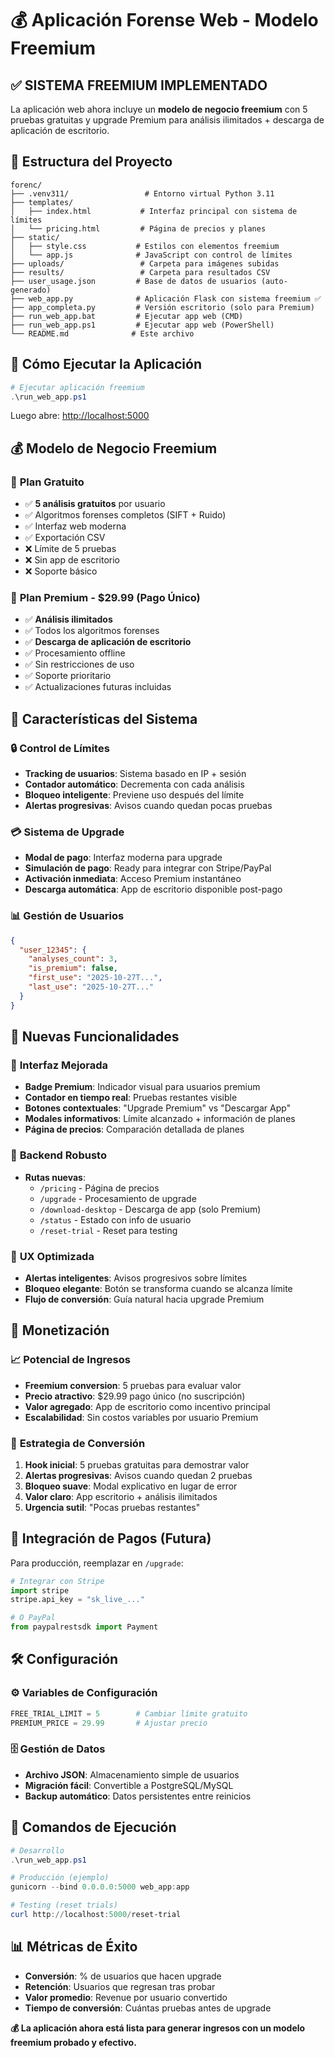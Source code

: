 # 💰 Aplicación Forense Web - Modelo Freemium

## ✅ **SISTEMA FREEMIUM IMPLEMENTADO**

La aplicación web ahora incluye un **modelo de negocio freemium** con 5 pruebas gratuitas y upgrade Premium para análisis ilimitados + descarga de aplicación de escritorio.

## 📁 Estructura del Proyecto

```text
forenc/
├── .venv311/                 # Entorno virtual Python 3.11
├── templates/
│   ├── index.html           # Interfaz principal con sistema de límites
│   └── pricing.html         # Página de precios y planes
├── static/
│   ├── style.css           # Estilos con elementos freemium
│   └── app.js              # JavaScript con control de límites
├── uploads/                 # Carpeta para imágenes subidas
├── results/                 # Carpeta para resultados CSV
├── user_usage.json         # Base de datos de usuarios (auto-generado)
├── web_app.py              # Aplicación Flask con sistema freemium ✅
├── app_completa.py         # Versión escritorio (solo para Premium)
├── run_web_app.bat         # Ejecutar app web (CMD)
├── run_web_app.ps1         # Ejecutar app web (PowerShell)
└── README.md              # Este archivo
```

## 🚀 **Cómo Ejecutar la Aplicación**

```powershell
# Ejecutar aplicación freemium
.\run_web_app.ps1
```

Luego abre: <http://localhost:5000>

## 💰 **Modelo de Negocio Freemium**

### 🎁 **Plan Gratuito**

- ✅ **5 análisis gratuitos** por usuario
- ✅ Algoritmos forenses completos (SIFT + Ruido)
- ✅ Interfaz web moderna
- ✅ Exportación CSV
- ❌ Límite de 5 pruebas
- ❌ Sin app de escritorio
- ❌ Soporte básico

### 👑 **Plan Premium - $29.99 (Pago Único)**

- ✅ **Análisis ilimitados**
- ✅ Todos los algoritmos forenses
- ✅ **Descarga de aplicación de escritorio**
- ✅ Procesamiento offline
- ✅ Sin restricciones de uso
- ✅ Soporte prioritario
- ✅ Actualizaciones futuras incluidas

## 🎯 **Características del Sistema**

### 🔒 **Control de Límites**

- **Tracking de usuarios**: Sistema basado en IP + sesión
- **Contador automático**: Decrementa con cada análisis
- **Bloqueo inteligente**: Previene uso después del límite
- **Alertas progresivas**: Avisos cuando quedan pocas pruebas

### 💳 **Sistema de Upgrade**

- **Modal de pago**: Interfaz moderna para upgrade
- **Simulación de pago**: Ready para integrar con Stripe/PayPal
- **Activación inmediata**: Acceso Premium instantáneo
- **Descarga automática**: App de escritorio disponible post-pago

### 📊 **Gestión de Usuarios**

```json
{
  "user_12345": {
    "analyses_count": 3,
    "is_premium": false,
    "first_use": "2025-10-27T...",
    "last_use": "2025-10-27T..."
  }
}
```

## 🌟 **Nuevas Funcionalidades**

### 🎨 **Interfaz Mejorada**

- **Badge Premium**: Indicador visual para usuarios premium
- **Contador en tiempo real**: Pruebas restantes visible
- **Botones contextuales**: "Upgrade Premium" vs "Descargar App"
- **Modales informativos**: Límite alcanzado + información de planes
- **Página de precios**: Comparación detallada de planes

### 🔧 **Backend Robusto**

- **Rutas nuevas**:
  - `/pricing` - Página de precios
  - `/upgrade` - Procesamiento de upgrade
  - `/download-desktop` - Descarga de app (solo Premium)
  - `/status` - Estado con info de usuario
  - `/reset-trial` - Reset para testing

### 🎯 **UX Optimizada**

- **Alertas inteligentes**: Avisos progresivos sobre límites
- **Bloqueo elegante**: Botón se transforma cuando se alcanza límite
- **Flujo de conversión**: Guía natural hacia upgrade Premium

## 💼 **Monetización**

### 📈 **Potencial de Ingresos**

- **Freemium conversion**: 5 pruebas para evaluar valor
- **Precio atractivo**: $29.99 pago único (no suscripción)
- **Valor agregado**: App de escritorio como incentivo principal
- **Escalabilidad**: Sin costos variables por usuario Premium

### 🎯 **Estrategia de Conversión**

1. **Hook inicial**: 5 pruebas gratuitas para demostrar valor
2. **Alertas progresivas**: Avisos cuando quedan 2 pruebas
3. **Bloqueo suave**: Modal explicativo en lugar de error
4. **Valor claro**: App escritorio + análisis ilimitados
5. **Urgencia sutil**: "Pocas pruebas restantes"

## 🔧 **Integración de Pagos (Futura)**

Para producción, reemplazar en `/upgrade`:

```python
# Integrar con Stripe
import stripe
stripe.api_key = "sk_live_..."

# O PayPal
from paypalrestsdk import Payment
```

## 🛠️ **Configuración**

### ⚙️ **Variables de Configuración**

```python
FREE_TRIAL_LIMIT = 5        # Cambiar límite gratuito
PREMIUM_PRICE = 29.99       # Ajustar precio
```

### 🗄️ **Gestión de Datos**

- **Archivo JSON**: Almacenamiento simple de usuarios
- **Migración fácil**: Convertible a PostgreSQL/MySQL
- **Backup automático**: Datos persistentes entre reinicios

## 🚀 **Comandos de Ejecución**

```powershell
# Desarrollo
.\run_web_app.ps1

# Producción (ejemplo)
gunicorn --bind 0.0.0.0:5000 web_app:app

# Testing (reset trials)
curl http://localhost:5000/reset-trial
```

## 📊 **Métricas de Éxito**

- **Conversión**: % de usuarios que hacen upgrade
- **Retención**: Usuarios que regresan tras probar
- **Valor promedio**: Revenue por usuario convertido
- **Tiempo de conversión**: Cuántas pruebas antes de upgrade

**💰 La aplicación ahora está lista para generar ingresos con un modelo freemium probado y efectivo.**

